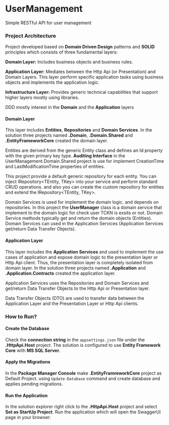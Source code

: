 # UserManagement
Simple RESTful API for user management

### Project Architecture
Project developed based on **Domain Driven Design** patterns and **SOLID** principles which consists of three fundamental layers:

**Domain Layer:** Includes business objects and business rules.

**Application Layer:** Mediates between the Http Api (or Presentation) and Domain Layers. This layer perform specific application tasks using business objects and implements the application logic.

**Infrastructure Layer:** Provides generic technical capabilities that support higher layers mostly using libraries.

DDD mostly interest in the **Domain** and the **Application** layers

#### Domain Layer
This layer includes **Entities**, **Repositories** and **Domain Services**.
In the solution three projects named **.Domain**, **.Domain.Shared** and **.EntityFrameworkCore** created the domain layer.

Entities are derived from the generic Entity<TKey> class and defines an Id property with the given primary key type.
**Auditing Interface** in the UserManagement.Domain.Shared project is use for implement CreationTime and LastModificationTime properties of entities.

This project provide a default generic repository for each entity. You can inject IRepository<TEntity, TKey> into your service and perform standard CRUD operations.
and also you can create the custom repository for entities and extend the IRepository<TEntity, TKey>.

Domain Services is used for implement the domain logic. and depends on repositories.
In this project the **UserManager** class is a domain service that implement to the domain logic for check user TCKN is exsits or not.
Domain Service methods typically get and return the domain objects (Entities).
Domain Services can used in the Application Services (Application Services get/return Data Transfer Objects).

#### Application Layer
This layer includes the **Application Services** and used to implement the use cases of application and expose domain logic to the presentation layer or Http Api client.
Thus, the presentation layer is completely isolated from domain layer.
In the solution three projects named **.Application** and **.Application.Contracts** created the application layer.

Application Services uses the Repositories and Domain Services and get/return Data Transfer Objects to the Http Api or Presentation layer.

Data Transfer Objects (DTO) are used to transfer data between the Application Layer and the Presentation Layer or Http Api clients.


### How to Run?

#### Create the Database
Check the **connection string** in the `appsettings.json` file under the **.HttpApi.Host** project.
The solution is configured to use **Entity Framework Core** with **MS SQL Server**.

#### Apply the Migrations
In the **Package Manager Console** make **.EntityFramreworkCore** project as Default Project.
using `Update-Database` command and create database and applies pending migrations.

#### Run the Application
In the solution explorer right click to the **.HttpApi.Host** project and select **Set as StartUp Project**.
Run the application which will open the SwaggerUI page in your browser:



